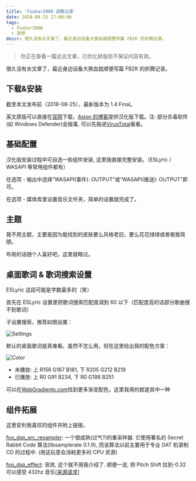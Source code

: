 ```yaml
---
title: 'Foobar2000 调教记录'
date: 2018-08-25 17:00:00
tags:
  - Foobar2000
  - 音频
descr: 很久没有水文章了，最近身边设备大换血就顺便写篇 FB2K 的折腾记录。
---
```


> 你正在查看一篇远古文章，已优化排版但不保证内容有效。

很久没有水文章了，最近身边设备大换血就顺便写篇 FB2K 的折腾记录。

## 下载&安装

截至本文发布前（2018-08-25），最新版本为 1.4 Final。

英文原版可以直接在[官网](http://www.foobar2000.org/download)下载，[Asion 的博客](http://blog.sina.com.cn/go2spa)提供汉化版下载。注: 部分杀毒软件(如 Windows Defender)会报毒, 可以先拖进[VirusTotal](https://www.virustotal.com/#/home/upload)看看。

## 基础配置

汉化版安装过程中可自选一些组件安装, 这里我直接完整安装。（ESLyric / WASAPI 等常用组件都有）

在选项 - 输出中选择“WASAPI(事件): OUTPUT”或“WASAPI(推送): OUTPUT”即可。

在选项 - 媒体库里设置音乐文件夹，简单的设置就完成了。

## 主题

我不用主题，主要是因为能找到的皮肤要么风格老旧，要么花花绿绿或者极致简陋。

布局的话随个人喜好吧，这里就略过。

## 桌面歌词 & 歌词搜索设置

ESLyric 这段可能是字数最多的（笑）

首先在 ESLyric 设置里把歌词搜索匹配度调到 60 以下（匹配度高的话部分歌曲搜不到歌词）

子设置搜索，推荐如图设置：

![Settings](/archives/fb2k-tuningrec/1.avif)

默认的桌面歌词是真难看。虽然不怎么用，但在这里给出我的配色方案：

![Color](/archives/fb2k-tuningrec/2.avif)

- 未播放: 上 R156 G167 B181, 下 R205 G212 B219
- 已播放: 上 R0 G91 B234, 下 R0 G198 B251

可以在[WebGradients.com](https://webgradients.com/)找到更多渐变配色，这里我用的就是其中一种

## 组件拓展

这里安利我喜欢的组件并附上链接。

[foo_dsp_src_resampler](http://www.foobar2000.org/components/view/foo_dsp_src_resampler): 一个很成熟(过气?)的重采样器. 它使用著名的 Secret Rabbit Code 算法(libsamplerate 0.1.9), 而该算法以前主要用于专业 DAT 机录制 CD 的过程中. (用这玩意会消耗更多的 CPU 资源)

[foo_dsp_effect](http://www.foobar2000.org/components/view/foo_dsp_effect): 音效, 这个就不用我介绍了. 顺便一说, 把 Pitch Shift 拉到-0.32 可以感受 432hz 音乐[[来源请求](https://zh.wikipedia.org/wiki/%E6%9D%A5%E6%BA%90%E8%AF%B7%E6%B1%82)]
